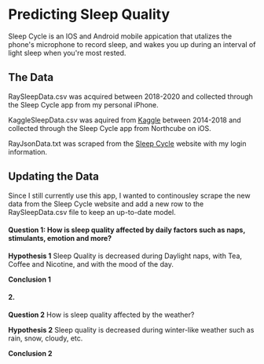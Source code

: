 # Predicting Sleep Quality

Sleep Cycle is an IOS and Android mobile appication that utalizes the phone's microphone to record sleep, and wakes you up during an interval of light sleep when you're most rested. 

## The Data

RaySleepData.csv was acquired between 2018-2020 and collected through the Sleep Cycle app from my personal iPhone.

KaggleSleepData.csv was aquired from [Kaggle](https://www.kaggle.com/danagerous/undefined) between 2014-2018 and collected through the Sleep Cycle app from Northcube on iOS.

RayJsonData.txt was scraped from the [Sleep Cycle](https://s.sleepcycle.com/) website with my login information.

## Updating the Data

Since I still currently use this app, I wanted to continousley scrape the new data from the Sleep Cycle website and add a new row to the RaySleepData.csv file to keep an up-to-date model.

#### Question 1: How is sleep quality affected by daily factors such as naps, stimulants, emotion and more?

**Hypothesis 1** Sleep Quality is decreased during Daylight naps, with Tea, Coffee and Nicotine, and with the mood of the day.

**Conclusion 1** 

#### 2. 

**Question 2** How is sleep quality affected by the weather? 

**Hypothesis 2** Sleep quality is decreased during winter-like weather such as rain, snow, cloudy, etc.

**Conclusion 2**
